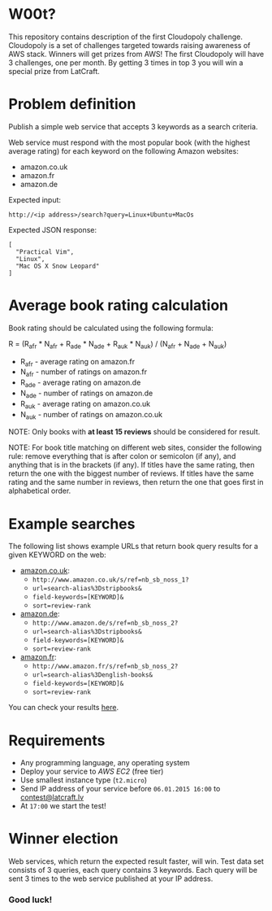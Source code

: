 W00t?
==================

This repository contains description of the first Cloudopoly challenge. Cloudopoly is a set of challenges targeted towards raising awareness of AWS stack. Winners will get prizes from AWS! The first Cloudopoly will have 3 challenges, one per month. By getting 3 times in top 3 you will win a special prize from LatCraft.

Problem definition
==================

Publish a simple web service that accepts 3 keywords as a search criteria. 

Web service must respond with the most popular book (with the highest average rating) for each keyword on the following Amazon websites:

 * amazon.co.uk
 * amazon.fr
 * amazon.de

Expected input: 
```
http://<ip address>/search?query=Linux+Ubuntu+MacOs
```
        

Expected JSON response:

```
[
  "Practical Vim", 
  "Linux", 
  "Mac OS X Snow Leopard"
]
```

# Average book rating calculation

Book rating should be calculated using the following formula:

   R = (R<sub>afr</sub> * N<sub>afr</sub> + R<sub>ade</sub> * N<sub>ade</sub> + R<sub>auk</sub> * N<sub>auk</sub>) / (N<sub>afr</sub> + N<sub>ade</sub> + N<sub>auk</sub>)

- R<sub>afr</sub> - average rating on amazon.fr
- N<sub>afr</sub> - number of ratings on amazon.fr
- R<sub>ade</sub> - average rating on amazon.de
- N<sub>ade</sub>  - number of ratings on amazon.de
- R<sub>auk</sub> - average rating on amazon.co.uk
- N<sub>auk</sub> - number of ratings on amazon.co.uk

NOTE: Only books with **at least 15 reviews** should be considered for result.

NOTE: For book title matching on different web sites, consider the following rule: remove everything that is after colon or semicolon (if any), and anything that is in the brackets (if any). If titles have the same rating, then return the one with the biggest number of reviews. If titles have the same rating and the same number in reviews, then return the one that goes first in alphabetical order. 

# Example searches

The following list shows example URLs that return book query results for a given KEYWORD on the web:

- [amazon.co.uk](http://www.amazon.co.uk/s/ref=nb_sb_noss_1?url=search-alias%3Dstripbooks&field-keywords=<KEYWORD>&sort=review-rank):
    - `http://www.amazon.co.uk/s/ref=nb_sb_noss_1?`
    - `url=search-alias%3Dstripbooks&`
    - `field-keywords=[KEYWORD]&`
    - `sort=review-rank`
- [amazon.de](http://www.amazon.de/s/ref=nb_sb_noss_2?url=search-alias%3Dstripbooks&field-keywords=<KEYWORD>&sort=review-rank):
    - `http://www.amazon.de/s/ref=nb_sb_noss_2?`
    - `url=search-alias%3Dstripbooks&`
    - `field-keywords=[KEYWORD]&`
    - `sort=review-rank`
- [amazon.fr](http://www.amazon.fr/s/ref=nb_sb_noss_2?url=search-alias%3Denglish-books&field-keywords=<KEYWORD>&sort=review-rank):
    - `http://www.amazon.fr/s/ref=nb_sb_noss_2?`
    - `url=search-alias%3Denglish-books&`
    - `field-keywords=[KEYWORD]&`
    - `sort=review-rank`

You can check your results [here](http://contest.latcraft.lv).

# Requirements

- Any programming language, any operating system
- Deploy your service to *AWS* *EC2* (free tier)
- Use smallest instance type (`t2.micro`)
- Send IP address of your service before `06.01.2015 16:00` to contest@latcraft.lv
- At `17:00` we start the test! 

# Winner election

Web services, which return the expected result faster, will win. Test data set consists of 3 queries, each query contains 3 keywords. Each query will be sent 3 times to the web service published at your IP address.

### Good luck!
